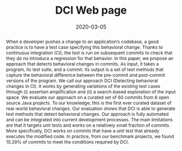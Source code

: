 ---
title: "DCI Web page"
date: 2020-03-05
authors: "Benjamin Danglot, Martin Monperrus, Walter Rudametkin and Benoit Baudry."
tags: ["Continuous Integration",
    "Test amplification",
    "Behavioral change detection"]
abstract: "When a developer pushes a change to an application’s codebase, a good practice is to have a test case specifying this behavioral change. Thanks to continuous integration (CI), the test is run on subsequent commits to check that they do no introduce a regression for that behavior. In this paper, we propose an approach that detects behavioral changes in commits. As input, it takes a program, its test suite, and a commit. Its output is a set of test methods that capture the behavioral difference between the pre-commit and post-commit versions of the program. We call our approach DCI (Detecting behavioral changes in CI). It works by generating variations of the existing test cases through (i) assertion amplification and (ii) a search-based exploration of the input space. We evaluate our approach on a curated set of 60 commits from 6 open source Java projects. To our knowledge, this is the first ever curated dataset of real-world behavioral changes. Our evaluation shows that DCI is able to generate test methods that detect behavioral changes. Our approach is fully automated and can be integrated into current development processes. The main limitations are that it targets unit tests and works on a relatively small fraction of commits. More specifically, DCI works on commits that have a unit test that already executes the modified code. In practice, from our benchmark projects, we found 15.29% of commits to meet the conditions required by DCI."
venue: "Empirical Software Engineering 25, 2379–2415 (2020). https://doi.org/10.1007/s10664-019-09794-7"
draft: false
link: "https://danglotb.github.io/resources/dci/index.html"
description: "When a developer change the behavior a program, he should provide a new test method (or modify an existing one) that specify the new behavior. However, developers do not always provide such test method because lack of time, expertise or discipline. In the context of the article “An Approach and Benchmark to Detect Behavioral Changes of Commits in Continuous Integration”, we devised a technique that produces automatically a test method that specify the new behavior. On this webpage, you can find: first, the seed test method that we amplified; second, the amplified test method that detect the behavioral change; third, the manual test method provided by the developer with the commit, used as a ground truth."
---